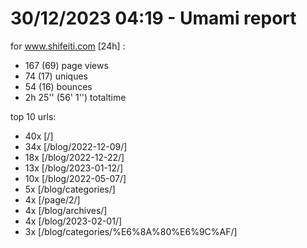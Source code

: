 # 30/12/2023 04:19 - Umami report
for www.shifeiti.com [24h] :

 - 167 (69) page views
 - 74 (17) uniques
 - 54 (16) bounces
 - 2h 25'' (56' 1'') totaltime


top 10 urls:
 - 40x [/]
 - 34x [/blog/2022-12-09/]
 - 18x [/blog/2022-12-22/]
 - 13x [/blog/2023-01-12/]
 - 10x [/blog/2022-05-07/]
 - 5x [/blog/categories/]
 - 4x [/page/2/]
 - 4x [/blog/archives/]
 - 4x [/blog/2023-02-01/]
 - 3x [/blog/categories/%E6%8A%80%E6%9C%AF/]


